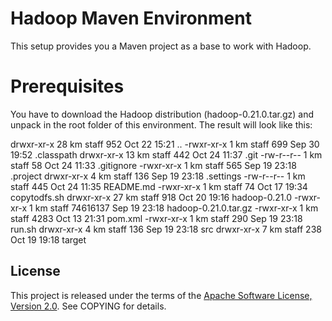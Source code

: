 Hadoop Maven Environment
========================

This setup provides you a Maven project as a base to work with Hadoop.

Prerequisites
=============

You have to download the Hadoop distribution (hadoop-0.21.0.tar.gz) and
unpack in the root folder of this environment. The result will look like this:

  drwxr-xr-x  28 km  staff         952 Oct 22 15:21 ..
  -rwxr-xr-x   1 km  staff         699 Sep 30 19:52 .classpath
  drwxr-xr-x  13 km  staff         442 Oct 24 11:37 .git
  -rw-r--r--   1 km  staff          58 Oct 24 11:33 .gitignore
  -rwxr-xr-x   1 km  staff         565 Sep 19 23:18 .project
  drwxr-xr-x   4 km  staff         136 Sep 19 23:18 .settings
  -rw-r--r--   1 km  staff         445 Oct 24 11:35 README.md
  -rwxr-xr-x   1 km  staff          74 Oct 17 19:34 copytodfs.sh
  drwxr-xr-x  27 km  staff         918 Oct 20 19:16 hadoop-0.21.0
  -rwxr-xr-x   1 km  staff    74616137 Sep 19 23:18 hadoop-0.21.0.tar.gz
  -rwxr-xr-x   1 km  staff        4283 Oct 13 21:31 pom.xml
  -rwxr-xr-x   1 km  staff         290 Sep 19 23:18 run.sh
  drwxr-xr-x   4 km  staff         136 Sep 19 23:18 src
  drwxr-xr-x   7 km  staff         238 Oct 19 19:18 target

## License
This project is released under the terms of the [Apache Software License, Version 2.0](http://www.apache.org/licenses/LICENSE-2.0.html).
See COPYING for details.
